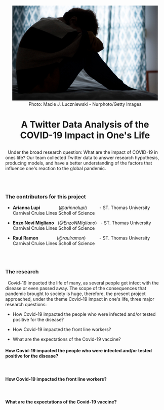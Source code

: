 
<p align="center">
  <img width="460" height="300" src="https://raw.githubusercontent.com/EnzoNMigliano/A_Twitter_Data_Analysis_of_the_COVID19_Impact_in_ones_life/main/Images/Main%20Picture%20option%20two.jpg">
  <br/>
Photo: Macie J. Luczniewski - Nurphoto/Getty Images
</p>
<h1>
<p align="center">
A Twitter Data Analysis of the COVID-19 Impact in One's Life 
</p>
</h1>

&nbsp; Under the broad research question: What are the impact of COVID-19 in ones life? Our team collected Twitter data to answer research hypothesis, producing models, and have a better understanding of the factors that influence one's reaction to the global pandemic.

 <br/>
 <br/>

### The contributors for this project

 - **Arianna Lupi** &ensp; &nbsp; &nbsp; &nbsp; &nbsp; &nbsp; &nbsp;(*@arinnalupi*) &nbsp; &nbsp; &nbsp; &nbsp; &nbsp;- ST. Thomas University Carnival Cruise Lines Scholl of Science
 
 - **Enzo Novi Migliano** &nbsp; (*@EnzoNMigliano*) &nbsp; - ST. Thomas University Carnival Cruise Lines Scholl of Science
 
 - **Raul Ramon** &ensp; &nbsp; &nbsp; &nbsp; &nbsp; &nbsp; &nbsp;(*@raulramon*) &nbsp; &nbsp; &nbsp; &nbsp; &nbsp; - ST. Thomas University Carnival Cruise Lines Scholl of Science
 
 <br/>
 <br/>
 
 ### The research 
 
&nbsp; Covid-19 impacted the life of many, as several people got infect with the disease or even passed away. The scope of the consequences that pandemic brought to society is huge, therefore, the present project approached, under the theme Covid-19 impact in one's life, three major research questions:
 
  - How Covid-19 impacted the people who were infected and/or tested positive for the disease?
  
  - How Covid-19 impacted the front line workers?
  
  - What are the expectations of the Covid-19 vaccine?
  
#### How Covid-19 impacted the people who were infected and/or tested positive for the disease?


 <br/>

#### How Covid-19 impacted the front line workers?



 <br/>

#### What are the expectations of the Covid-19 vaccine?


 <br/>
